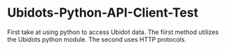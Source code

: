 # Ubidots-Python-API-Client-Test
 First take at using python to access Ubidot data. The fiirst method utilizes the Ubidots python module. The second uses HTTP protocols.
